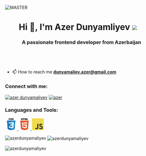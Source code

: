 ![MASTER](https://www.ilionx.com/wp-content/uploads/2020/09/NextGenIT_2048x660pix-1024x330.jpg)


<h1 align="center">Hi 👋, I'm Azer Dunyamliyev <img src = "https://raw.githubusercontent.com/TheDudeThatCode/TheDudeThatCode/master/Assets/Developer.gif" style = "width: 40px; display: inline-block;" data-target = "animated-image.originalImage"></img></h1>
<h3 align="center">A passionate frontend developer from Azerbaijan</h3>

<img width="1170px" src="https://media.tenor.com/YZPnGuPeZv8AAAAd/coding.gif" alt="">


<p align="left"> <a href="https://twitter.com/" target="blank"><img src="https://img.shields.io/twitter/follow/?logo=twitter&style=for-the-badge" alt=""/></a> </p>

- 📫 How to reach me **dunyamaliev.azer@gmail.com**

<h3 align="left">Connect with me:</h3>
<p align="left">
<a href="https://linkedin.com/in/azer dunyamaliyev" target="blank"><img align="center" src="https://raw.githubusercontent.com/rahuldkjain/github-profile-readme-generator/master/src/images/icons/Social/linked-in-alt.svg" alt="azer dunyamaliyev" height="30" width="40" /></a>
<a href="https://www.leetcode.com/azer" target="blank"><img align="center" src="https://raw.githubusercontent.com/rahuldkjain/github-profile-readme-generator/master/src/images/icons/Social/leet-code.svg" alt="azer" height="30" width="40" /></a>
</p>

<h3 align="left">Languages and Tools:</h3>
<p align="left"> <a href="https://www.w3schools.com/css/" target="_blank" rel="noreferrer"> <img src="https://raw.githubusercontent.com/devicons/devicon/master/icons/css3/css3-original-wordmark.svg" alt="css3" width="40" height="40"/> </a> <a href="https://www.w3.org/html/" target="_blank" rel="noreferrer"> <img src="https://raw.githubusercontent.com/devicons/devicon/master/icons/html5/html5-original-wordmark.svg" alt="html5" width="40" height="40"/> </a> <a href="https://developer.mozilla.org/en-US/docs/Web/JavaScript" target="_blank" rel="noreferrer"> <img src="https://raw.githubusercontent.com/devicons/devicon/master/icons/javascript/javascript-original.svg" alt="javascript" width="40" height="40"/> </a> </p>

<p><img align="left" src="https://github-readme-stats.vercel.app/api/top-langs?username=azerdunyamaliyev&show_icons=true&locale=en&layout=compact" alt="azerdunyamaliyev" /></p>

<p>&nbsp;<img align="center" src="https://github-readme-stats.vercel.app/api?username=azerdunyamaliyev&show_icons=true&locale=en" alt="azerdunyamaliyev" /></p>

<p><img align="center" src="https://github-readme-streak-stats.herokuapp.com/?user=azerdunyamaliyev&" alt="azerdunyamaliyev" /></p>
